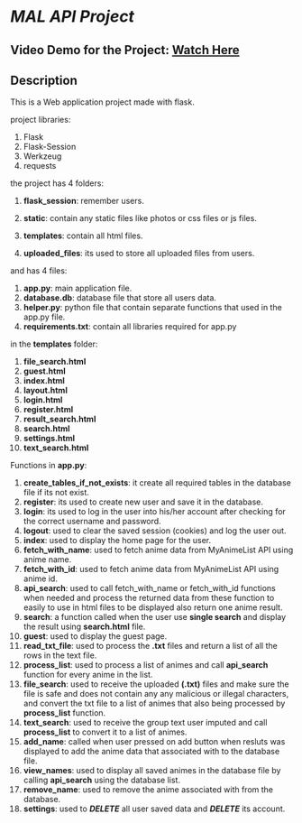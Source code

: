 # _MAL API Project_

## Video Demo for the Project:  [Watch Here](https://youtu.be/MH-EPgqFNe4)

## Description

This is a Web application project made with flask.

project libraries:

1. Flask
2. Flask-Session
3. Werkzeug
4. requests

the project has 4 folders:

1. **flask_session**: remember users.

2. **static**: contain any static files like photos or css files or js files.

3. **templates**: contain all html files.

4. **uploaded_files**: its used to store all uploaded files from users.

and has 4 files:

1. **app.py**: main application file.
2. **database.db**: database file that store all users data.
3. **helper.py**: python file that contain separate functions that used in the app.py file.
4. **requirements.txt**: contain all libraries required for app.py

in the **templates** folder:

1. **file_search.html**
2. **guest.html**
3. **index.html**
4. **layout.html**
5. **login.html**
6. **register.html**
7. **result_search.html**
8. **search.html**
9. **settings.html**
10. **text_search.html**

Functions in **app.py**:

1. **create_tables_if_not_exists**: it create all required tables in the database file if its not exist.
2. **register**: its used to create new user and save it in the database.
3. **login**: its used to log in the user into his/her account after checking for the correct username and password.
4. **logout**: used to clear the saved session (cookies) and log the user out.
5. **index**: used to display the home page for the user.
6. **fetch_with_name**: used to fetch anime data from MyAnimeList API using anime name.
7. **fetch_with_id**: used to fetch anime data from MyAnimeList API using anime id.
8. **api_search**: used to call fetch_with_name or fetch_with_id functions when needed and process the returned data from these function to easily to use in html files to be displayed also return one anime result.
9. **search**: a function called when the user use **single search** and display the result using **search.html** file.
10. **guest**: used to display the guest page.
11. **read_txt_file**: used to process the **.txt** files and return a list of all the rows in the text file.
12. **process_list**: used to process a list of animes and call **api_search** function for every anime in the list.
13. **file_search**: used to receive the uploaded **(.txt)** files and make sure the file is safe and does not contain any any malicious or illegal characters, and convert the txt file to a list of animes that also being processed by **process_list** function.
14. **text_search**: used to receive the group text user imputed and call **process_list** to convert it to a list of animes.
15. **add_name**: called when user pressed on add button when resluts was displayed to add the anime data that associated with to the database file.
16. **view_names**: used to display all saved animes in the database file by calling **api_search**
using the database list.
17. **remove_name**: used to remove the anime associated with from the database.
18. **settings**: used to **_DELETE_** all user saved data and **_DELETE_** its account.
